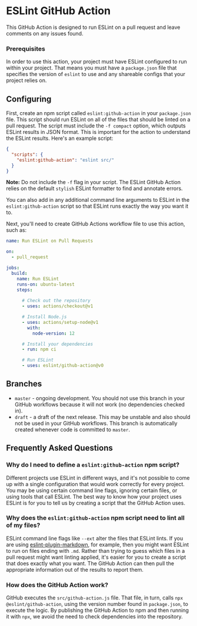 # ESLint GitHub Action

This GitHub Action is designed to run ESLint on a pull request and leave comments on any issues found.

### Prerequisites

In order to use this action, your project must have ESLint configured to run within your project. That means you must have a `package.json` file that specifies the version of `eslint` to use and any shareable configs that your project relies on.

## Configuring

First, create an npm script called `eslint:github-action` in your `package.json` file. This script should run ESLint on all of the files that should be linted on a pull request. The script must include the `-f compact` option, which outputs ESLint results in JSON format. This is important for the action to understand the ESLint results. Here's an example script:

```json
{
  "scripts": {
    "eslint:github-action": "eslint src/"
  }
}
```

**Note:** Do not include the `-f` flag in your script. The ESLint GitHub Action relies on the default `stylish` ESLint formatter to find and annotate errors.

You can also add in any additional command line arguments to ESLint in the `eslint:github-action` script so that ESLint runs exactly the way you want it to.

Next, you'll need to create GitHub Actions workflow file to use this action, such as:

```yaml
name: Run ESLint on Pull Requests

on:
  - pull_request

jobs:
  build:
    name: Run ESLint
    runs-on: ubuntu-latest
    steps:
      
      # Check out the repository
      - uses: actions/checkout@v1

      # Install Node.js
      - uses: actions/setup-node@v1
        with:
          node-version: 12

      # Install your dependencies
      - run: npm ci

      # Run ESLint
      - uses: eslint/github-action@v0
```

## Branches

* `master` - ongoing development. You should not use this branch in your GitHub workflows because it will not work (no dependencies checked in).
* `draft` - a draft of the next release. This may be unstable and also should not be used in your GitHub workflows. This branch is automatically created whenever code is committed to `master`.

## Frequently Asked Questions

### Why do I need to define a `eslint:github-action` npm script?

Different projects use ESLint in different ways, and it's not possible to come up with a single configuration that would work correctly for every project. You may be using certain command line flags, ignoring certain files, or using tools that call ESLint. The best way to know how your project uses ESLint is for you to tell us by creating a script that the GitHub Action uses.

### Why does the `eslint:github-action` npm script need to lint all of my files?

ESLint command line flags like `--ext` alter the files that ESLint lints. If you are using [eslint-plugin-markdown](https://npmjs.com/package/eslint-plugin-markdown), for example, then you might want ESLint to run on files ending with `.md`. Rather than trying to guess which files in a pull request might want linting applied, it's easier for you to create a script that does exactly what you want. The GitHub Action can then pull the appropriate information out of the results to report them.

### How does the GitHub Action work?

GitHub executes the `src/github-action.js` file. That file, in turn, calls `npx @eslint/github-action`, using the version number found in `package.json`, to execute the logic. By publishing the GitHub Action to npm and then running it with `npx`, we avoid the need to check dependencies into the repository.
